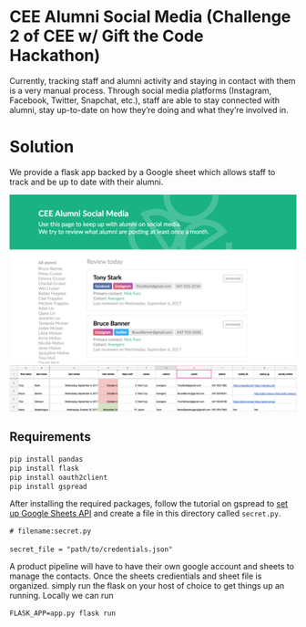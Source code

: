 # CEE Alumni Social Media (Challenge 2 of CEE w/ Gift the Code Hackathon)

Currently, tracking staff and alumni activity and staying in contact with them is a very manual process. 
Through social media platforms (Instagram, Facebook, Twitter, Snapchat, etc.),
staff are able to stay connected with alumni, stay up-to-date on how they’re doing and what they’re involved in.

# Solution

We provide a flask app backed by a Google sheet which allows staff to track and be up to date with their alumni.

![frontend flask app](/static/demo.png)
![backend is a google sheet](/static/demo_sheet.png)

## Requirements

```
pip install pandas
pip install flask
pip install oauth2client
pip install gspread
```

After installing the required packages, follow the tutorial on gspread to [set up Google Sheets API](http://gspread.readthedocs.io/en/latest/oauth2.html)
and create a file in this directory called `secret.py`.

```
# filename:secret.py

secret_file = "path/to/credentials.json"
```

A product pipeline will have to have their own google account and sheets to manage the contacts. Once the sheets credientials
and sheet file is organized. simply run the flask on your host of choice to get things up an running. Locally we can run

```
FLASK_APP=app.py flask run
```
